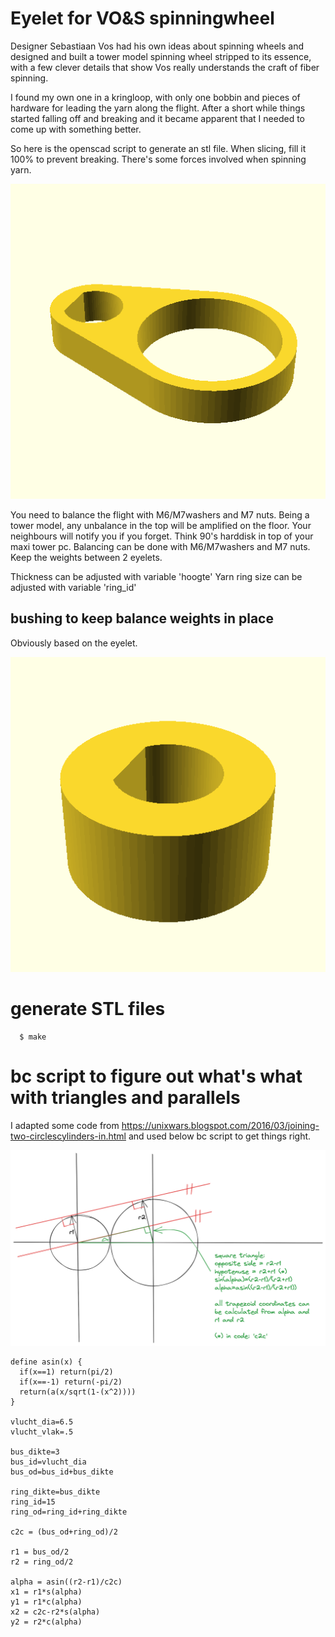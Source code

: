 # Eyelet for VO&S spinningwheel

Designer Sebastiaan Vos had his own ideas about spinning wheels and designed
and built a tower model spinning wheel stripped to its essence, with a few
clever details that show Vos really understands the craft of fiber spinning.

I found my own one in a kringloop, with only one bobbin and pieces of hardware
for leading the yarn along the flight. After a short while things started
falling off and breaking and it became apparent that I needed to come up with
something better.

So here is the openscad script to generate an stl file. When slicing, fill it
100% to prevent breaking. There's some forces involved when spinning yarn.

![eyelet preview](./preview_oog.png)

You need to balance the flight with M6/M7washers and M7 nuts. Being a tower
model, any unbalance in the top will be amplified on the floor. Your neighbours
will notify you if you forget.  Think 90's harddisk in top of your maxi tower
pc.  Balancing can be done with M6/M7washers and M7 nuts. Keep the weights
between 2 eyelets.

Thickness can be adjusted with variable 'hoogte'
Yarn ring size can be adjusted with variable 'ring_id'

## bushing to keep balance weights in place

Obviously based on the eyelet.

![bushing preview](./preview_klem.png)

# generate STL files

```
  $ make
```

# bc script to figure out what's what with triangles and parallels

I adapted some code from https://unixwars.blogspot.com/2016/03/joining-two-circlescylinders-in.html
and used below bc script to get things right.

![Maths](maths.png)

```bc
define asin(x) {
  if(x==1) return(pi/2)
  if(x==-1) return(-pi/2)
  return(a(x/sqrt(1-(x^2))))
}

vlucht_dia=6.5
vlucht_vlak=.5

bus_dikte=3
bus_id=vlucht_dia
bus_od=bus_id+bus_dikte

ring_dikte=bus_dikte
ring_id=15
ring_od=ring_id+ring_dikte

c2c = (bus_od+ring_od)/2

r1 = bus_od/2
r2 = ring_od/2

alpha = asin((r2-r1)/c2c)
x1 = r1*s(alpha)
y1 = r1*c(alpha)
x2 = c2c-r2*s(alpha)
y2 = r2*c(alpha)
```
